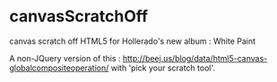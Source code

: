 canvasScratchOff
================

canvas scratch off HTML5  for Hollerado's new album : White Paint

A non-JQuery version of this : <a href="http://beej.us/blog/data/html5-canvas-globalcompositeoperation/">http://beej.us/blog/data/html5-canvas-globalcompositeoperation/</a> with 'pick your scratch tool'. 